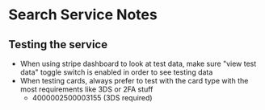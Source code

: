 # Search Service Notes

## Testing the service
- When using stripe dashboard to look at test data, make sure "view test data" toggle switch is enabled in order to see testing data
- When testing cards, always prefer to test with the card type with the most requirements like 3DS or 2FA stuff
    - 4000002500003155  (3DS required)